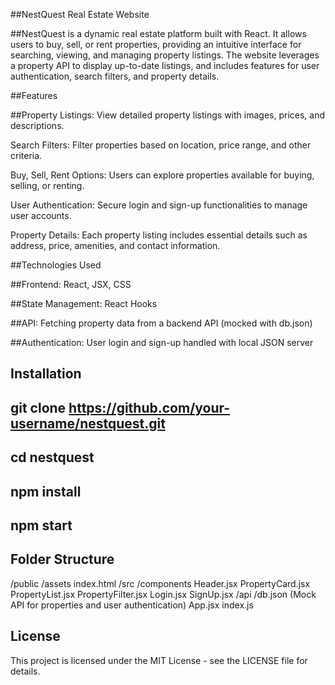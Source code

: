##NestQuest Real Estate Website

##NestQuest is a dynamic real estate platform built with React. It allows users to buy, sell, or rent properties, providing an intuitive interface for searching, viewing, and managing property listings. The website leverages a property API to display up-to-date listings, and includes features for user authentication, search filters, and property details.

##Features

##Property Listings: View detailed property listings with images, prices, and descriptions.

Search Filters: Filter properties based on location, price range, and other criteria.

Buy, Sell, Rent Options: Users can explore properties available for buying, selling, or renting.

User Authentication: Secure login and sign-up functionalities to manage user accounts.

Property Details: Each property listing includes essential details such as address, price, amenities, and contact information.

##Technologies Used

##Frontend: React, JSX, CSS

##State Management: React Hooks

##API: Fetching property data from a backend API (mocked with db.json)

##Authentication: User login and sign-up handled with local JSON server


## Installation

## git clone https://github.com/your-username/nestquest.git
## cd nestquest
## npm install
## npm start

## Folder Structure
/public
  /assets
  index.html
/src
  /components
    Header.jsx
    PropertyCard.jsx
    PropertyList.jsx
    PropertyFilter.jsx
    Login.jsx
    SignUp.jsx
  /api
    /db.json (Mock API for properties and user authentication)
  App.jsx
  index.js

  ## License
  This project is licensed under the MIT License - see the LICENSE file for details.

  




